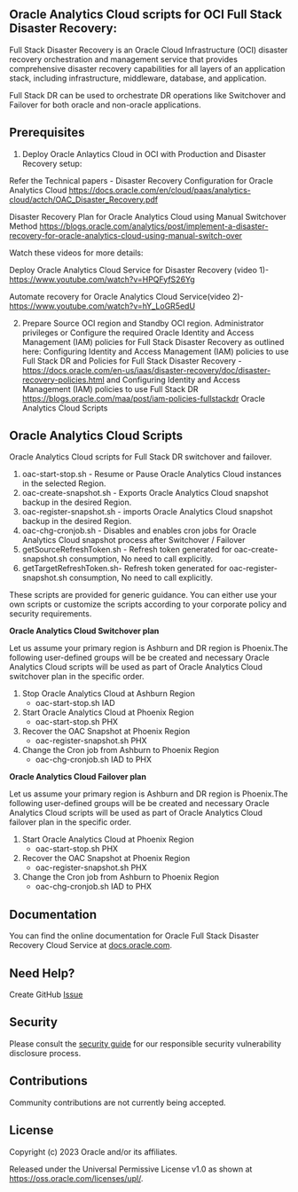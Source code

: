 ## Oracle Analytics Cloud scripts for OCI Full Stack Disaster Recovery:

Full Stack Disaster Recovery is an Oracle Cloud Infrastructure (OCI) disaster recovery orchestration and management service that provides comprehensive disaster recovery capabilities for all layers of an application stack, including infrastructure, middleware, database, and application.

Full Stack DR can be used to orchestrate DR operations like Switchover and Failover for both oracle and non-oracle applications.

## Prerequisites

1. Deploy Oracle Anlaytics Cloud in OCI with Production and Disaster Recovery setup:

Refer the Technical papers - Disaster Recovery Configuration for Oracle Analytics Cloud https://docs.oracle.com/en/cloud/paas/analytics-cloud/actch/OAC_Disaster_Recovery.pdf

Disaster Recovery Plan for Oracle Analytics Cloud using Manual Switchover Method
https://blogs.oracle.com/analytics/post/implement-a-disaster-recovery-for-oracle-analytics-cloud-using-manual-switch-over

Watch these videos for more details:
 
Deploy Oracle Analytics Cloud Service for Disaster Recovery (video 1)- https://www.youtube.com/watch?v=HPQFyfS26Yg
 
Automate recovery for Oracle Analytics Cloud Service(video 2)- https://www.youtube.com/watch?v=hY_LoGR5edU

2. Prepare Source OCI region and Standby OCI region. Administrator privileges or Configure the required Oracle Identity and Access Management (IAM) policies for Full Stack Disaster Recovery as outlined here: Configuring Identity and Access Management (IAM) policies to use Full Stack DR and Policies for Full Stack Disaster Recovery -https://docs.oracle.com/en-us/iaas/disaster-recovery/doc/disaster-recovery-policies.html and Configuring Identity and Access Management (IAM) policies to use Full Stack DR https://blogs.oracle.com/maa/post/iam-policies-fullstackdr Oracle Analytics Cloud Scripts

## Oracle Analytics Cloud Scripts

Oracle Analytics Cloud scripts for Full Stack DR switchover and failover.

1. oac-start-stop.sh - Resume or Pause Oracle Analytics Cloud instances in the selected Region.
2. oac-create-snapshot.sh - Exports Oracle Analytics Cloud snapshot backup in the desired Region.
3. oac-register-snapshot.sh - imports Oracle Analytics Cloud snapshot backup in the desired Region.
4. oac-chg-cronjob.sh - Disables and enables cron jobs for Oracle Analytics Cloud snapshot process after Switchover / Failover
5. getSourceRefreshToken.sh - Refresh token generated for oac-create-snapshot.sh consumption, No need to call explicitly.
6. getTargetRefreshToken.sh- Refresh token generated for oac-register-snapshot.sh consumption, No need to call explicitly.

These scripts are provided for generic guidance. You can either use your own scripts or customize the scripts according to your corporate policy and security requirements.

**Oracle Analytics Cloud Switchover plan**

Let us assume your primary region is Ashburn and DR region is Phoenix.The following user-defined groups will be be created and necessary Oracle Analytics Cloud scripts will be used as part of Oracle Analytics Cloud switchover plan in the specific order.

1. Stop Oracle Analytics Cloud at Ashburn Region
    - oac-start-stop.sh IAD
2. Start Oracle Analytics Cloud at Phoenix Region
    - oac-start-stop.sh PHX
3. Recover the OAC Snapshot at Phoenix Region
    - oac-register-snapshot.sh PHX
4. Change the Cron job from Ashburn to Phoenix Region
    - oac-chg-cronjob.sh IAD to PHX


**Oracle Analytics Cloud Failover plan**

Let us assume your primary region is Ashburn and DR region is Phoenix.The following user-defined groups will be be created and necessary Oracle Analytics Cloud scripts will be used as part of Oracle Analytics Cloud failover plan in the specific order.

1. Start Oracle Analytics Cloud at Phoenix Region
    - oac-start-stop.sh PHX
2. Recover the OAC Snapshot at Phoenix Region
    - oac-register-snapshot.sh PHX
3. Change the Cron job from Ashburn to Phoenix Region
    - oac-chg-cronjob.sh IAD to PHX

## Documentation

You can find the online documentation for Oracle Full Stack Disaster Recovery Cloud Service at [docs.oracle.com](https://docs.oracle.com/en-us/iaas/disaster-recovery/doc/overview-disaster-recovery.html).

## Need Help?

Create GitHub [Issue](https://github.com/oracle-samples/full-stack-disaster-recovery/issues)

## Security

Please consult the [security guide](./SECURITY.md) for our responsible security vulnerability disclosure process.

## Contributions

Community contributions are not currently being accepted.

## License

Copyright (c) 2023 Oracle and/or its affiliates.

Released under the Universal Permissive License v1.0 as shown at
<https://oss.oracle.com/licenses/upl/>.
